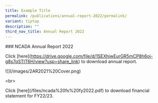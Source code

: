 ```yaml
---
title: Example Title
permalink: /publications/annual-report-2022/permalink/
variant: tiptap
description: ""
third_nav_title: Annual Report 2022
---
```

<p>### NCADA Annual Report 2022</p><p>Click [here](<a href="https://drive.google.com/file/d/1SEXhiwEurGR5mCP8h6oj-g8s7qSTIT6H/view?usp=share_link" rel="noopener noreferrer nofollow" target="_blank">https://drive.google.com/file/d/1SEXhiwEurGR5mCP8h6oj-g8s7qSTIT6H/view?usp=share_link</a>) to download annual report.</p><p>![](/images/2AR2021%20Cover.png)</p><p>&lt;br&gt;</p><p>Click [here](/files/ncada%20fs%20fy2022.pdf) to download financial statement for FY22/23.</p>
